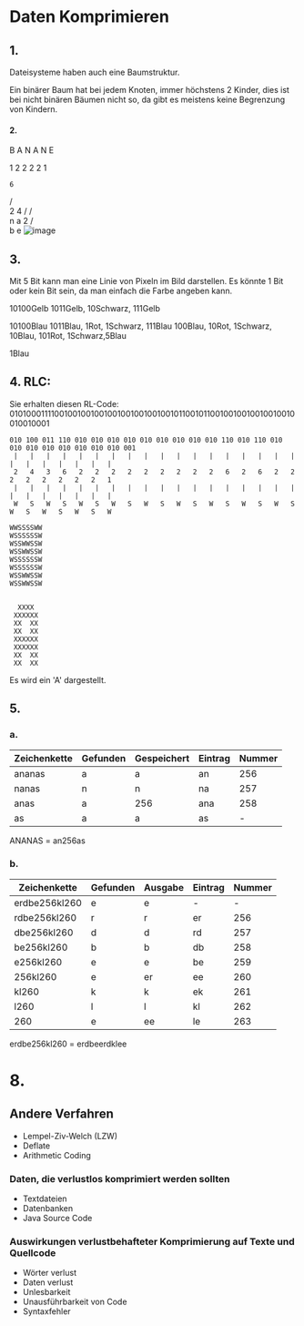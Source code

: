 # Daten Komprimieren 

## 1. 

Dateisysteme haben auch eine Baumstruktur.

Ein binärer Baum hat bei jedem Knoten, immer höchstens 2 Kinder, dies ist bei nicht binären Bäumen nicht so, da gibt es meistens keine Begrenzung von Kindern.

#### 2.
B A N A N E

1 2 2 2 2 1


    6
   / \
  2   4
 /   / \
n   a   2
       / \
      b   e
![image](https://github.com/Rubenizz/114/assets/112400838/42683104-1ea9-445e-9490-4e1326420ecc)

## 3.
Mit 5 Bit kann man eine Linie von Pixeln im Bild darstellen. Es könnte 1 Bit oder kein Bit sein, da man einfach die Farbe angeben kann.

10100Gelb 1011Gelb, 10Schwarz, 111Gelb

10100Blau 1011Blau, 1Rot, 1Schwarz, 111Blau 100Blau, 10Rot, 1Schwarz, 10Blau, 101Rot, 1Schwarz,5Blau

1Blau

## 4. RLC:
Sie erhalten diesen RL-Code: 010100011110010010010010010010010010010110010110010010010010010010010010001 

```
010 100 011 110 010 010 010 010 010 010 010 010 010 110 010 110 010 010 010 010 010 010 010 010 001
 |   |   |   |   |   |   |   |   |   |   |   |   |   |   |   |   |   |   |   |   |   |   |   |   |
 2   4   3   6   2   2   2   2   2   2   2   2   2   6   2   6   2   2   2   2   2   2   2   2   1
 |   |   |   |   |   |   |   |   |   |   |   |   |   |   |   |   |   |   |   |   |   |   |   |   |
 W   S   W   S   W   S   W   S   W   S   W   S   W   S   W   S   W   S   W   S   W   S   W   S   W

WWSSSSWW
WSSSSSSW
WSSWWSSW
WSSWWSSW
WSSSSSSW
WSSSSSSW
WSSWWSSW
WSSWWSSW


  XXXX
 XXXXXX
 XX  XX
 XX  XX
 XXXXXX
 XXXXXX
 XX  XX
 XX  XX
```

Es wird ein 'A' dargestellt.

## 5.

### a. 

| Zeichenkette | Gefunden | Gespeichert | Eintrag | Nummer |
| ------------ | -------- | ----------- | ------- | ------ |
| ananas       | a        | a           | an      | 256    |
| nanas        | n        | n           | na      | 257    |
| anas         | a        | 256         | ana     | 258    |
| as           | a        | a           | as      | -      |

ANANAS = an256as

### b. 

| Zeichenkette  | Gefunden | Ausgabe | Eintrag | Nummer |
| ------------- | -------- | ------- | ------- | ------ |
| erdbe256kl260 | e        | e       | -       | -      |
| rdbe256kl260  | r        | r       | er      | 256    |
| dbe256kl260   | d        | d       | rd      | 257    |
| be256kl260    | b        | b       | db      | 258    |
| e256kl260     | e        | e       | be      | 259    |
| 256kl260      | e        | er      | ee      | 260    |
| kl260         | k        | k       | ek      | 261    |
| l260          | l        | l       | kl      | 262    |
| 260           | e        | ee      | le      | 263    |

erdbe256kl260 = erdbeerdklee


# 8.
## Andere Verfahren
 - Lempel-Ziv-Welch (LZW)
 - Deflate
 - Arithmetic Coding

### Daten, die verlustlos komprimiert werden sollten
- Textdateien
- Datenbanken
- Java Source Code

### Auswirkungen verlustbehafteter Komprimierung auf Texte und Quellcode
- Wörter verlust
- Daten verlust
- Unlesbarkeit
- Unausführbarkeit von Code
- Syntaxfehler

